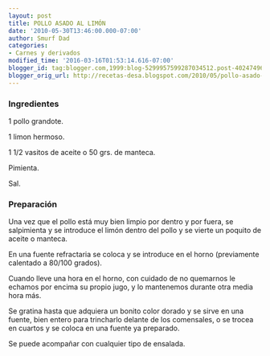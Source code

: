 ```yaml
---
layout: post
title: POLLO ASADO AL LIMÓN
date: '2010-05-30T13:46:00.000-07:00'
author: Smurf Dad
categories:
- Carnes y derivados
modified_time: '2016-03-16T01:53:14.616-07:00'
blogger_id: tag:blogger.com,1999:blog-5299957599287034512.post-4024749624547701588
blogger_orig_url: http://recetas-desa.blogspot.com/2010/05/pollo-asado-al-limon.html
---
```


<h3>Ingredientes</h3>
1 pollo grandote.

1 limon hermoso.

1 1/2 vasitos de aceite o 50 grs. de manteca.

Pimienta.

Sal.

<h3>Preparación</h3>
Una vez que el pollo está muy bien limpio por dentro y por fuera, se salpimienta y se introduce el limón dentro del pollo y se vierte un poquito de aceite o manteca.

En una fuente refractaria se coloca y se introduce en el horno (previamente calentado a 80/100 grados).

Cuando lleve una hora en el horno, con cuidado de no quemarnos le echamos por encima su propio jugo, y lo mantenemos durante otra media hora más.

Se gratina hasta que adquiera un bonito color dorado y se sirve en una fuente, bien entero para trincharlo delante de los comensales, o se trocea en cuartos y se coloca en una fuente ya preparado.

Se puede acompañar con cualquier tipo de ensalada.